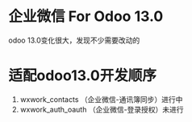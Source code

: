 # 企业微信 For Odoo 13.0
odoo 13.0变化很大，发现不少需要改动的

# 适配odoo13.0开发顺序

1. wxwork_contacts （企业微信-通讯簿同步）进行中
2. wxwork_auth_oauth （企业微信-登录授权）未进行


